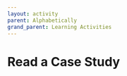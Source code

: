 ```yaml
---
layout: activity
parent: Alphabetically
grand_parent: Learning Activities
---
```

# Read a Case Study
